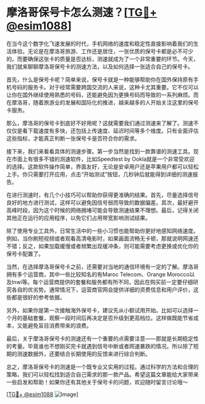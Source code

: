 # 摩洛哥保号卡怎么测速？[[TG💪+ @esim1088](https://t.me/s/esim1088)]

在当今这个数字化飞速发展的时代，手机网络的速度和稳定性直接影响着我们的生活体验。无论是在摩洛哥旅游、工作还是居住，一张优质的保号卡都是必不可少的。而要确保这张卡的质量是否达标，测速就成为了一个非常重要的环节。今天，我们就来聊聊摩洛哥保号卡的测速方法，以及如何选择一张适合自己的保号卡。

首先，什么是保号卡呢？简单来说，保号卡就是一种能够帮助你在国外保持原有手机号码的服务卡。对于经常需要跨国交流的人来说，这种卡尤其重要。它不仅可以让你在国外继续使用熟悉的号码，还能避免因为更换号码而导致的一系列麻烦。而在摩洛哥，随着旅游业的发展和国际化的推进，越来越多的人开始关注这里的保号卡服务。

那么，摩洛哥的保号卡到底好不好用呢？这就需要我们通过测速来了解了。测速不仅仅是看下载速度有多快，还包括上传速度、延迟时间等多个维度。只有全面评估这些指标，才能真正判断一张保号卡是否符合你的需求。

接下来，我们来看看具体的测速步骤。第一步当然是找到一款靠谱的测速工具。现在市面上有很多不错的测速软件，比如Speedtest by Ookla就是一个非常受欢迎的选择。这款软件操作简单，界面友好，无论是安卓用户还是苹果用户都可以轻松上手。你只需要打开应用，点击“开始测试”按钮，几秒钟后就能得到详细的测速报告。

在进行测速时，有几个小技巧可以帮助你获得更准确的结果。首先，尽量选择信号良好的地方进行测试，这样可以避免因信号弱而导致的数据偏差。其次，最好避开高峰时段，因为这个时候的网络拥堵可能会导致测速结果不理想。最后，记得关闭其他正在运行的应用程序，以免它们占用带宽影响测试结果。

除了使用专业工具外，日常生活中的一些小习惯也能帮助你更好地感知网络速度。例如，当你刷短视频或者观看高清电影时，如果画面流畅无卡顿，那就说明网速还不错；反之，如果加载缓慢或者频繁出现缓冲条，则可能需要考虑更换或优化你的保号卡配置了。

当然，在选择摩洛哥保号卡之前，还需要对当地的通信环境有一定的了解。摩洛哥拥有多个运营商，其中一些比较知名的有Maroc Telecom、Orange Morocco以及Inwi等。每个运营商提供的套餐和服务都有所不同，因此在购买前一定要仔细研究各自的优劣势。通常情况下，运营商官网会提供详细的资费信息和用户评价，这些都是很好的参考依据。

另外，如果你是第一次接触海外保号卡，建议先从小额试用开始。比如可以选择一个月的基础套餐，观察一段时间后再决定是否升级到更高档位。这样做既能节省成本，又能避免盲目消费带来的浪费。

最后，关于摩洛哥保号卡的测速还有一个重要的点需要注意——那就是长期稳定性的考量。毕竟谁也不想刚买完卡就遇到信号中断或者网速暴跌的情况。所以除了短期的测速数据外，还要结合长期使用的反馈来进行综合判断。

总之，摩洛哥保号卡的测速是一个既专业又实用的过程。通过科学的方法和合理的策略，我们可以轻松找到适合自己需求的那一款产品。希望这篇文章能给大家带来一些启发和帮助！如果你还有其他关于保号卡的问题，欢迎随时留言讨论哦～

[[TG💪+ @esim1088](https://t.me/s/esim1088) ![Image](https://i.postimg.cc/4NQfJmqS/Snipaste-2025-05-13-00-14-12.png)]
